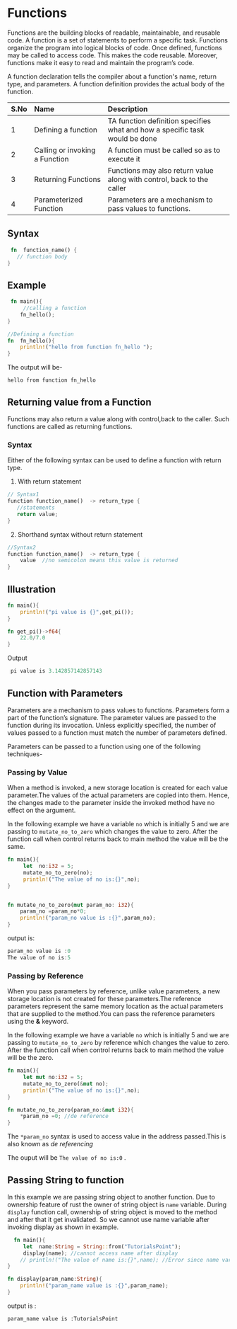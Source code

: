 # Functions

Functions are the building blocks of readable, maintainable, and reusable code. A function is a set of statements to perform a specific task. Functions organize the program into logical blocks of code. Once defined, functions may be called to access code. This makes the code reusable. Moreover, functions make it easy to read and maintain the program’s code.

A function declaration tells the compiler about a function's name, return type, and parameters. A function definition provides the actual body of the function.

|S.No| Name | Description
|:----|:-----|:----------
| 1   | Defining a function | TA function definition specifies what and how a specific task would be done
| 2   | Calling or invoking a Function | A function must be called so as to execute it
| 3   | Returning Functions | Functions may also return value along with control, back to the caller
| 4   | Parameterized Function | Parameters are a mechanism to pass values to functions.

## Syntax

```rust
 fn  function_name() {
   // function body
}

```

## Example

```rust
 fn main(){
     //calling a function
    fn_hello();
}

//Defining a function
fn  fn_hello(){
    println!("hello from function fn_hello ");
}

```

The output will be-

`hello from function fn_hello`

## Returning value from a Function

Functions may also return a value along with control,back to the caller. Such functions are called as returning functions.

### Syntax

Either of the following syntax can be used to define a function with return type.

1. With return statement

```rust
// Syntax1
function function_name()  -> return_type {
   //statements
   return value;
}
```

2. Shorthand syntax without return statement

```rust
//Syntax2
function function_name()  -> return_type {
    value  //no semicolon means this value is returned
}
```

## Illustration

```rust
fn main(){
    println!("pi value is {}",get_pi());
}

fn get_pi()->f64{
    22.0/7.0
}

```

Output

```rust
 pi value is 3.142857142857143
```

## Function with Parameters

Parameters are a mechanism to pass values to functions. Parameters form a part of the function’s signature. The parameter values are passed to the function during its invocation. Unless explicitly specified, the number of values passed to a function must match the number of parameters defined.

Parameters can be passed to a function using one of the following techniques-

### Passing by Value

When a method is invoked, a new storage location is created for each value parameter.The values of the actual parameters are copied into them. Hence, the changes made to the parameter inside the invoked method have no effect on the argument.

In the following example we have a variable `no` which is initially 5 and we are passing to  `mutate_no_to_zero` which changes the value to zero.  After the function call when control returns back to main method the value will be the same.

```rust
fn main(){
     let  no:i32 = 5;
     mutate_no_to_zero(no);
     println!("The value of no is:{}",no);
}


fn mutate_no_to_zero(mut param_no: i32){
    param_no =param_no*0;
    println!("param_no value is :{}",param_no);
}

```

output is:

```rust
param_no value is :0
The value of no is:5
```

### Passing by Reference

When you pass parameters by reference, unlike value parameters, a new storage location is not created for these parameters.The reference parameters represent the same memory location as the actual parameters that are supplied to the method.You can pass the reference parameters using the **&** keyword.

In the following example we have a variable `no` which is initially 5 and we are passing to  `mutate_no_to_zero` by reference which changes the value to zero. After the function call when control returns back to main method the value will be the zero.

```rust
fn main(){
     let mut no:i32 = 5;
     mutate_no_to_zero(&mut no);
     println!("The value of no is:{}",no);
}

fn mutate_no_to_zero(param_no:&mut i32){
    *param_no =0; //de reference
}

```

The `*param_no` syntax is used to access value in the address passed.This is also known as *de referencing*

The ouput will be `The value of no is:0` .

## Passing String to function

 In this example we are passing string object to another function. Due to ownership feature of rust the owner of string object is `name` variable. During `display` function call, ownership of string object is moved to the method and after that it get invalidated. So we cannot use name variable after invoking display as shown in example.

```rust
  fn main(){
     let  name:String = String::from("TutorialsPoint");
     display(name); //cannot access name after display
    // println!("The value of name is:{}",name); //Error since name variable is invalidated
}

fn display(param_name:String){
    println!("param_name value is :{}",param_name);
}

```

output is :

`param_name value is :TutorialsPoint` 
